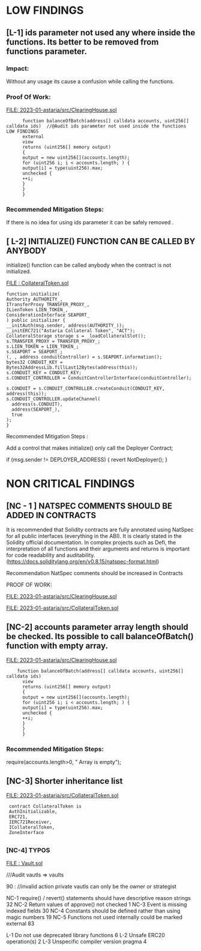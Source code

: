 # LOW FINDINGS

## [L-1]  ids parameter not used any where inside the functions. Its better to be removed from functions parameter. 

### Impact:

Without any usage its cause a confusion while calling the functions.

### Proof Of Work: 

[FILE: 2023-01-astaria/src/ClearingHouse.sol](https://github.com/code-423n4/2023-01-astaria/blob/main/src/ClearingHouse.sol)

          function balanceOfBatch(address[] calldata accounts, uint256[] calldata ids)  //@Audit ids parameter not used inside the functions LOW FINDINGS
          external
          view
          returns (uint256[] memory output)
          {
          output = new uint256[](accounts.length);
          for (uint256 i; i < accounts.length; ) {
          output[i] = type(uint256).max;
          unchecked {
          ++i;
          }
          }
          }

### Recommended Mitigation Steps: 

If there is no idea for using  ids parameter it can be safely removed . 

##

## [ L-2]  INITIALIZE() FUNCTION CAN BE CALLED BY ANYBODY

initialize() function can be called anybody when the contract is not initialized.

[FILE : CollateralToken.sol](https://github.com/code-423n4/2023-01-astaria/blob/main/src/CollateralToken.sol)

    function initialize(
    Authority AUTHORITY_,
    ITransferProxy TRANSFER_PROXY_,
    ILienToken LIEN_TOKEN_,
    ConsiderationInterface SEAPORT_
    ) public initializer {
    __initAuth(msg.sender, address(AUTHORITY_));
    __initERC721("Astaria Collateral Token", "ACT");
    CollateralStorage storage s = _loadCollateralSlot();
    s.TRANSFER_PROXY = TRANSFER_PROXY_;
    s.LIEN_TOKEN = LIEN_TOKEN_;
    s.SEAPORT = SEAPORT_;
    (, , address conduitController) = s.SEAPORT.information();
    bytes32 CONDUIT_KEY = Bytes32AddressLib.fillLast12Bytes(address(this));
    s.CONDUIT_KEY = CONDUIT_KEY;
    s.CONDUIT_CONTROLLER = ConduitControllerInterface(conduitController);

    s.CONDUIT = s.CONDUIT_CONTROLLER.createConduit(CONDUIT_KEY, address(this));
    s.CONDUIT_CONTROLLER.updateChannel(
      address(s.CONDUIT),
      address(SEAPORT_),
      true
    );
    }

Recommended Mitigation Steps :

Add a control that makes initialize() only call the Deployer Contract;

if (msg.sender != DEPLOYER_ADDRESS) {
						revert NotDeployer();
				}

# NON CRITICAL FINDINGS

## [NC - 1 ]  NATSPEC COMMENTS SHOULD BE ADDED IN CONTRACTS

It is recommended that Solidity contracts are fully annotated using NatSpec for all public interfaces (everything in the ABI). It is clearly stated in the Solidity official documentation.
In complex projects such as Defi, the interpretation of all functions and their arguments and returns is important for code readability and auditability.
(https://docs.soliditylang.org/en/v0.8.15/natspec-format.html)

Recommendation
NatSpec comments should be increased in Contracts

PROOF OF WORK:

[FILE: 2023-01-astaria/src/ClearingHouse.sol](https://github.com/code-423n4/2023-01-astaria/blob/main/src/ClearingHouse.sol)

[FILE: 2023-01-astaria/src/CollateralToken.sol](https://github.com/code-423n4/2023-01-astaria/blob/main/src/CollateralToken.sol)

##

## [NC-2]  accounts parameter array length should be checked. Its possible to call balanceOfBatch() function with empty array.


[FILE: 2023-01-astaria/src/ClearingHouse.sol](https://github.com/code-423n4/2023-01-astaria/blob/main/src/ClearingHouse.sol)

        function balanceOfBatch(address[] calldata accounts, uint256[] calldata ids)  
          view
          returns (uint256[] memory output)
          {
          output = new uint256[](accounts.length);
          for (uint256 i; i < accounts.length; ) {
          output[i] = type(uint256).max;
          unchecked {
          ++i;
          }
          }
          }
 
### Recommended Mitigation Steps: 

   require(accounts.length>0, " Array is empty");

##

## [NC-3] Shorter inheritance list

[FILE: 2023-01-astaria/src/CollateralToken.sol](https://github.com/code-423n4/2023-01-astaria/blob/main/src/CollateralToken.sol)


     contract CollateralToken is
     AuthInitializable,
     ERC721,
     IERC721Receiver,
     ICollateralToken,
     ZoneInterface

##

### [NC-4] TYPOS

[FILE : Vault.sol](https://github.com/code-423n4/2023-01-astaria/blob/main/src/Vault.sol)

///Audit  vautls  => vaults 

 90 :  //invalid action private vautls can only be the owner or strategist





NC-1	require() / revert() statements should have descriptive reason strings	32
NC-2	Return values of approve() not checked	1
NC-3	Event is missing indexed fields	30
NC-4	Constants should be defined rather than using magic numbers	19
NC-5	Functions not used internally could be marked external	83

L-1	Do not use deprecated library functions	6
L-2	Unsafe ERC20 operation(s)	2
L-3	Unspecific compiler version pragma	4
